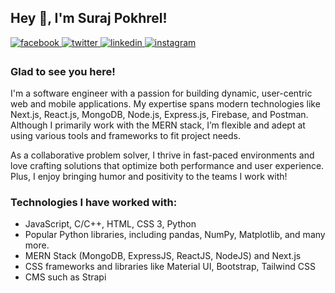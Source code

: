 ## Hey 👋, I'm Suraj Pokhrel!
  

<a href="https://www.facebook.com/hisurajhere" target="_blank">
<img src=https://img.shields.io/badge/facebook-%232E87FB.svg?&style=for-the-badge&logo=facebook&logoColor=white alt=facebook style="margin-bottom: 5px;" />
</a>
<a href="https://twitter.com/imsupkofficial" target="_blank">
<img src=https://img.shields.io/badge/twitter-%2300acee.svg?&style=for-the-badge&logo=twitter&logoColor=white alt=twitter style="margin-bottom: 5px;" />
</a>
<a href="https://linkedin.com/in/suraj-pokherel" target="_blank">
<img src=https://img.shields.io/badge/linkedin-%231E77B5.svg?&style=for-the-badge&logo=linkedin&logoColor=white alt=linkedin style="margin-bottom: 5px;" />
</a>
<a href="https://instagram.com/imsupk" target="_blank">
<img src=https://img.shields.io/badge/instagram-%23000000.svg?&style=for-the-badge&logo=instagram&logoColor=white alt=instagram style="margin-bottom: 5px;" />
</a>  
  
### Glad to see you here!  
I'm a software engineer with a passion for building dynamic, user-centric web and mobile applications. My expertise spans modern technologies like Next.js, React.js, MongoDB, Node.js, Express.js, Firebase, and Postman. Although I primarily work with the MERN stack, I’m flexible and adept at using various tools and frameworks to fit project needs.

As a collaborative problem solver, I thrive in fast-paced environments and love crafting solutions that optimize both performance and user experience. Plus, I enjoy bringing humor and positivity to the teams I work with!
<br/>


### Technologies I have worked with:

- JavaScript, C/C++, HTML, CSS 3, Python
- Popular Python libraries, including pandas, NumPy, Matplotlib, and many more.
- MERN Stack (MongoDB, ExpressJS, ReactJS, NodeJS) and Next.js
- CSS frameworks and libraries like Material UI, Bootstrap, Tailwind CSS
- CMS such as Strapi




